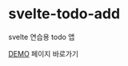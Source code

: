 # svelte-todo-add
svelte 연습용 todo 앱

<a href="https://elegant-aryabhata-f131a2.netlify.app">DEMO</a> 페이지 바로가기
